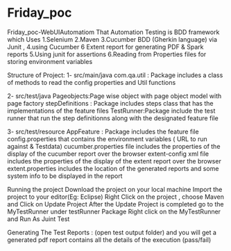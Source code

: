 # Friday_poc
Friday_poc-WebUIAutomatiom
That Automation Testing is BDD framework which Uses
1.Selenium
2.Maven
3.Cucumber BDD (Gherkin language) via Junit ,
4.using Cucumber 6 Extent report for generating PDF & Spark reports
5.Using junit for assertions
6.Reading from Properties files for storing environment variables

Structure of Project:
1- src/main/java
com.qa.util : Package includes a class of methods to read the config properties and Util functions

2- src/test/java
Pageobjects:Page wise object with page object model with page factory
stepDefinitions : Package includes steps class that has the implementations of the feature files
TestRunner:Package include the test runner that run the step definitionns along with the designated feature file

3- src/test/resource
AppFeature : Package includes the feature file
config.properties that contains the environment variables ( URL to run against & Testdata)
cucumber.properties file includes the properties of the display of the cucumber report over the browser
extent-config xml file includes the properties of the display of the extent report over the browser
extent.properties includes the location of the generated reports and some system info to be displayed in the report

Running the project
Download the project on your local machine
Import the project to your editor(Eg: Eclipse)
Right Click on the project , choose Maven and Click on Update Project
After the Update Project is completed go to the MyTestRunner under testRunner Package
Right click on the MyTestRunner and Run As Juint Test

Generating The Test Reports :
(open test output folder) and you will get a generated pdf report contains all the details of the execution (pass/fail)
